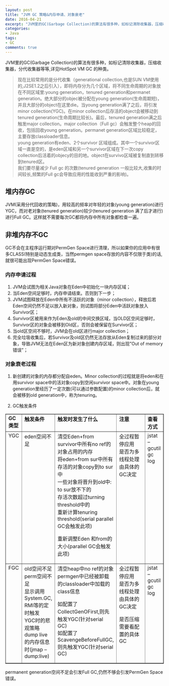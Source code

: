```yaml
---
layout: post
title: "JVM GC 策略&内存申请、对象衰老"
date: 2016-04-21
excerpt: "JVM里的GC(Garbage Collection)的算法有很多种，如标记清除收集器，压缩收集器，分代收集器等等,详见HotSpot VM GC 的种类"
categories: 
- Java
tags: 
- GC
comments: true
---
```


JVM里的GC(Garbage Collection)的算法有很多种，如标记清除收集器，压缩收集器，分代收集器等等,详见HotSpot VM GC 的种类。  
>现在比较常用的是分代收集（generational collection,也是SUN VM使用的,J2SE1.2之后引入），即将内存分为几个区域，将不同生命周期的对象放在不同区域里:young generation，tenured generation和permanet generation。绝大部分的objec被分配在young generation(生命周期短)，并且大部分的object在这里die。当young generation满了之后，将引发minor collection(YGC)。在minor collection后存活的object会被移动到tenured generation(生命周期比较长)。最后，tenured generation满之后触发major collection。major collection（Full gc）会触发整个heap的回收，包括回收young generation。permanet generation区域比较稳定，主要存放classloader信息。  
young generation有eden、2个survivor 区域组成。其中一个survivor区域一直是空的，是eden区域和另一个survivor区域在下一次copy collection后活着的objecy的目的地。object在survivo区域被复制直到转移到tenured区。  
我们要尽量减少 Full gc 的次数(tenured generation 一般比较大,收集的时间较长,频繁的Full gc会导致应用的性能收到严重的影响)。  

## 堆内存GC
JVM(采用分代回收的策略)，用较高的频率对年轻的对象(young generation)进行YGC，而对老对象(tenured generation)较少(tenured generation 满了后才进行)进行Full GC。这样就不需要每次GC都将内存中所有对象都检查一遍。
## 非堆内存不GC
GC不会在主程序运行期对PermGen Space进行清理，所以如果你的应用中有很多CLASS(特别是动态生成类，当然permgen space存放的内容不仅限于类)的话,就很可能出现PermGen Space错误。
### 内存申请过程

1. JVM会试图为相关Java对象在Eden中初始化一块内存区域；
2. 当Eden空间足够时，内存申请结束。否则到下一步；
3. JVM试图释放在Eden中所有不活跃的对象（minor collection），释放后若Eden空间仍然不足以放入新对象，则试图将部分Eden中活跃对象放入Survivor区；
4. Survivor区被用来作为Eden及old的中间交换区域，当OLD区空间足够时，Survivor区的对象会被移到Old区，否则会被保留在Survivor区；
5. 当old区空间不够时，JVM会在old区进行major collection；
6. 完全垃圾收集后，若Survivor及old区仍然无法存放从Eden复制过来的部分对象，导致JVM无法在Eden区为新对象创建内存区域，则出现”Out of memory错误”；

### 对象衰老过程
1. 新创建的对象的内存都分配自eden。Minor collection的过程就是将eden和在用survivor space中的活对象copy到空闲survivor space中。对象在young generation里经历了一定次数(可以通过参数配置)的minor collection后，就会被移到old generation中，称为tenuring。

2. GC触发条件
<table border="1" cellspacing="0">
<tbody>
<tr>
<td valign="top"><strong>GC类型</strong></td>
<td valign="top"><strong>触发条件</strong></td>
<td valign="top"><strong>触发时发生了什么</strong></td>
<td valign="top"><strong>注意</strong></td>
<td valign="top"><strong>查看方式</strong></td>
</tr>
<tr>
<td valign="top">YGC</td>
<td valign="top">eden空间不足</td>
<td valign="top">清空Eden+from survivor中所有no ref的对象占用的内存<br>
将eden+from sur中所有存活的对象copy到to sur中<br>
一些对象将晋升到old中:<br>
to sur放不下的<br>
存活次数超过turning threshold中的<br>
重新计算tenuring threshold(serial parallel GC会触发此项)<p></p>
<p>重新调整Eden 和from的大小(parallel GC会触发此项)</p></td>
<td valign="top">全过程暂停应用<br>
是否为多线程处理由具体的GC决定</td>
<td valign="top">jstat –gcutil<br>
gc log</td>
</tr>
<tr>
<td valign="top">FGC</td>
<td valign="top">old空间不足<br>
perm空间不足<br>
显示调用System.GC, RMI等的定时触发<br>
YGC时的悲观策略<br>
dump live的内存信息时(jmap –dump:live)</td>
<td valign="top">清空heap中no ref的对象<br>
permgen中已经被卸载的classloader中加载的class信息<p></p>
<p>如配置了CollectGenOFirst,则先触发YGC(针对serial GC)<br>
如配置了ScavengeBeforeFullGC,则先触发YGC(针对serial GC)</p></td>
<td valign="top" width="155">全过程暂停应用<br>
是否为多线程处理由具体的GC决定<p></p>
<p>是否压缩需要看配置的具体GC</p></td>
<td valign="top">jstat –gcutil<br>
gc log</td>
</tr>
</tbody>
</table>
permanent generation空间不足会引发Full GC,仍然不够会引发PermGen Space错误。








